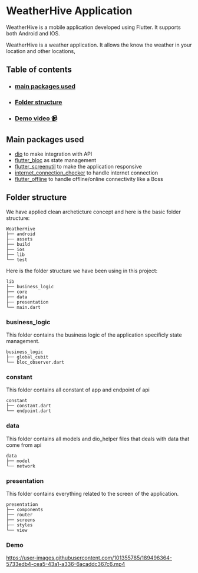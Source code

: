 # WeatherHive Application
WeatherHive is a mobile application developed using Flutter. It supports both Android and IOS.

WeatherHive is a weather application. It allows the know the weather in your location and other locations,

## Table of contents
- ### [main packages used](https://github.com/Atevaz/weather-app/blob/master/README.md#main-packages-used-1)
- ### [Folder structure](https://github.com/Atevaz/weather-app/blob/master/README.md#folder-structure-1)
- ### [Demo video 📹](https://github.com/Atevaz/weather-app/blob/master/README.md#Demo)

## Main packages used
- [dio](https://pub.dev/packages/dio) to make integration with API
- [flutter_bloc](https://pub.dev/packages/flutter_bloc) as state management
- [flutter_screenutil](https://pub.dev/packages/flutter_screenutil) to make the application responsive
- [internet_connection_checker](https://pub.dev/packages/internet_connection_checker) to handle internet connection
- [flutter_offline](https://pub.dev/packages/flutter_offline) to handle offline/online connectivity like a Boss

## Folder structure
We have applied clean archeticture concept and here is the basic folder structure:

```
WeatherHive
├── android
├── assets
├── build
├── ios
├── lib
└── test
```

Here is the folder structure we have been using in this project:
```
lib
├── business_logic
├── core
├── data
├── presentation
└── main.dart
```

### business_logic
This folder contains the business logic of the application specificly state management.

```
business_logic
├── global_cubit
└── bloc_observer.dart
```

### constant
This folder contains all constant of app and endpoint of api
```
constant
├── constant.dart
└── endpoint.dart
```

### data
This folder contains all models and dio_helper files that deals with data that come from api
```
data
├── model
└── network
```

### presentation
This folder contains everything related to the screen of the application.
```
presentation
├── components
├── router
├── screens
├── styles
└── view
```

### Demo

https://user-images.githubusercontent.com/101355785/189496364-5733edb4-cea5-43a1-a336-6acaddc367c6.mp4



